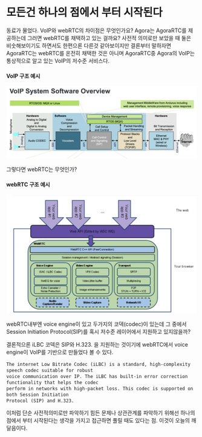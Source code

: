 # 모든건 하나의 점에서 부터 시작된다
동료가 물었다. VoIP와 webRTC의 차이점은 무엇인가요? Agora는 AgoraRTC를 제공하는데 그러면 webRTC를 채택하고 있는 걸까요?
사전적 의미로만 보았을 때 둘은 비숫해보이기도 하면서도 한편으론 다른것 같아보이지만 결론부터 말하자면 AgoraRTC는 webRTC를 온전히 채택한 것은 아니며 AgoraRTC중 Agora의 VoIP는 통상적으로 알고 있는 VoIP의 저수준 서비스다.

#### VoIP 구조 예시
<img src="https://github.com/GeekTree0101/philosophy.dev/blob/main/res/voip.png" />

그렇다면 webRTC는 무엇인가? 

#### webRTC 구조 예시
<img src="https://github.com/GeekTree0101/philosophy.dev/blob/main/res/webrtc.png" />

webRTC내부엔 voice engine이 있고 두가지의 코덱(codec)이 있는데 그 중에서 Session Initiation
Protocol(SIP)를 혹시 저수준 레이어에서 지원하고 있지않을까?

결론적으론 iLBC 코덱은 SIP와 H.323. 을 지원하는 것이기에 webRTC에서 voice engine이 VoIP를 기반으로 만들었다 볼 수 있다.
```
The internet Low Bitrate Codec (iLBC) is a standard, high-complexity speech codec suitable for robust
voice communication over IP. The iLBC has built-in error correction functionality that helps the codec
perform in networks with high-packet loss. This codec is supported on both Session Initiation
Protocol (SIP) and H.323.
```

이처럼 단순 사전적의미로만 파악하기 힘든 문제나 상관관계를 파악하기 위해선 하나의 점에서 부터 시작된다는 생각을 가지고 접근하면 풀릴 때도 있다는 점. 이것이 오늘의 깨달음이다.
